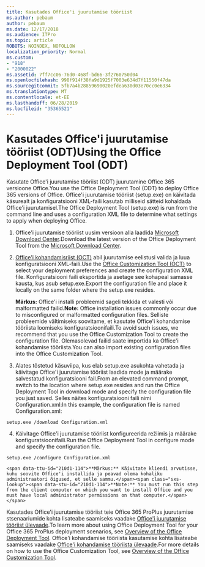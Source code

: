 ```yaml
---
title: Kasutades Office'i juurutamise tööriist
ms.author: pebaum
author: pebaum
ms.date: 12/17/2018
ms.audience: ITPro
ms.topic: article
ROBOTS: NOINDEX, NOFOLLOW
localization_priority: Normal
ms.custom:
- "918"
- "2000022"
ms.assetid: 7ff7cc06-76d0-468f-bd66-3f2760750d04
ms.openlocfilehash: 998f914f38fa9d1925f7003e634d7f11550f47da
ms.sourcegitcommit: 5fb7a4b28859690020efdea630d03e70cc0e6334
ms.translationtype: MT
ms.contentlocale: et-EE
ms.lasthandoff: 06/28/2019
ms.locfileid: "35365521"
---
```

# <a name="using-the-office-deployment-tool-odt"></a><span data-ttu-id="210d1-102">Kasutades Office'i juurutamise tööriist (ODT)</span><span class="sxs-lookup"><span data-stu-id="210d1-102">Using the Office Deployment Tool (ODT)</span></span>

<span data-ttu-id="210d1-103">Kasutate Office'i juurutamise tööriist (ODT) juurutamine Office 365 versioone Office.</span><span class="sxs-lookup"><span data-stu-id="210d1-103">You use the Office Deployment Tool (ODT) to deploy Office 365 versions of Office.</span></span> <span data-ttu-id="210d1-104">Office'i juurutamise tööriist (setup.exe) on käivitada käsurealt ja konfiguratsiooni XML-faili kasutab milliseid sätteid kohaldada Office'i juurutamisel.</span><span class="sxs-lookup"><span data-stu-id="210d1-104">The Office Deployment Tool (setup.exe) is run from the command line and uses a configuration XML file to determine what settings to apply when deploying Office.</span></span>
  
1. <span data-ttu-id="210d1-105">Office'i juurutamise tööriist uusim versioon alla laadida [Microsoft Download Center](http://go.microsoft.com/fwlink/p/?LinkID=626065).</span><span class="sxs-lookup"><span data-stu-id="210d1-105">Download the latest version of the Office Deployment Tool from the [Microsoft Download Center](http://go.microsoft.com/fwlink/p/?LinkID=626065).</span></span>

2. <span data-ttu-id="210d1-106">[Office'i kohandamisriist (OCT)](https://config.office.com) abil juurutamise eelistusi valida ja luua konfiguratsiooni XML-faili.</span><span class="sxs-lookup"><span data-stu-id="210d1-106">Use the [Office Customization Tool (OCT)](https://config.office.com) to select your deployment preferences and create the configuration XML file.</span></span> <span data-ttu-id="210d1-107">Konfiguratsiooni faili eksportida ja asetage see kohapeal samasse kausta, kus asub setup.exe.</span><span class="sxs-lookup"><span data-stu-id="210d1-107">Export the configuration file and place it locally on the same folder where the setup.exe resides.</span></span>

    <span data-ttu-id="210d1-108">**Märkus:** Office'i installi probleemid sageli tekkida et valesti või malformatted failid.</span><span class="sxs-lookup"><span data-stu-id="210d1-108">**Note:** Office installation issues commonly occur due to misconfigured or malformatted configuration files.</span></span> <span data-ttu-id="210d1-109">Selliste probleemide vältimiseks soovitame, et kasutate Office'i kohandamise tööriista loomiseks konfiguratsioonifaili.</span><span class="sxs-lookup"><span data-stu-id="210d1-109">To avoid such issues, we recommend that you use the Office Customization Tool to create the configuration file.</span></span> <span data-ttu-id="210d1-110">Olemasolevad failid saate importida ka Office'i kohandamise tööriista.</span><span class="sxs-lookup"><span data-stu-id="210d1-110">You can also import existing configuration files into the Office Customization Tool.</span></span>

3. <span data-ttu-id="210d1-111">Alates tõstetud käsuviipa, kus elab setup.exe asukohta vahetada ja käivitage Office'i juurutamise tööriist laadida mode ja määrake salvestatud konfiguratsiooni fail.</span><span class="sxs-lookup"><span data-stu-id="210d1-111">From an elevated command prompt, switch to the location where setup.exe resides and run the Office Deployment Tool in download mode and specify the configuration file you just saved.</span></span> <span data-ttu-id="210d1-112">Selles näites konfiguratsiooni faili nimi Configuration.xml:</span><span class="sxs-lookup"><span data-stu-id="210d1-112">In this example, the configuration file is named Configuration.xml:</span></span>
    
  ```
  setup.exe /download Configuration.xml  
  ```

4. <span data-ttu-id="210d1-113">Käivitage Office'i juurutamise tööriist konfigureerida režiimis ja määrake konfiguratsioonifaili.</span><span class="sxs-lookup"><span data-stu-id="210d1-113">Run the Office Deployment Tool in configure mode and specify the configuration file.</span></span>
    
  ```
  setup.exe /configure Configuration.xml
  ```

    <span data-ttu-id="210d1-114">**Märkus:** Käivitate kliendi arvutisse, kuhu soovite Office'i installida ja peavad olema kohaliku administraatori õigused, et selle sammu.</span><span class="sxs-lookup"><span data-stu-id="210d1-114">**Note:** You must run this step from the client computer on which you want to install Office and you must have local administrator permissions on that computer.</span></span>

<span data-ttu-id="210d1-115">Kasutades Office'i juurutamise tööriist teie Office 365 ProPlus juurutamise stsenaariumide kohta lisateabe saamiseks vaadake [Office'i juurutamise tööriist ülevaade](https://docs.microsoft.com/deployoffice/overview-of-the-office-2016-deployment-tool).</span><span class="sxs-lookup"><span data-stu-id="210d1-115">To learn more about using Office Deployment Tool for your Office 365 ProPlus deployment scenarios, see [Overview of the Office Deployment Tool](https://docs.microsoft.com/deployoffice/overview-of-the-office-2016-deployment-tool).</span></span> <span data-ttu-id="210d1-116">Office'i kohandamise tööriista kasutamise kohta lisateabe saamiseks vaadake [Office'i kohandamise tööriista ülevaade](https://docs.microsoft.com/DeployOffice/overview-of-the-office-customization-tool-for-click-to-run).</span><span class="sxs-lookup"><span data-stu-id="210d1-116">For more details on how to use the Office Customization Tool, see [Overview of the Office Customization Tool](https://docs.microsoft.com/DeployOffice/overview-of-the-office-customization-tool-for-click-to-run).</span></span>
